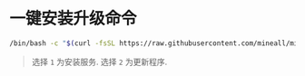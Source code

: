 # 一键安装升级命令

```bash
/bin/bash -c "$(curl -fsSL https://raw.githubusercontent.com/mineall/minerProxy/main/ssminer.sh)"
```

> 选择 `1` 为安装服务.
> 选择 `2` 为更新程序.
